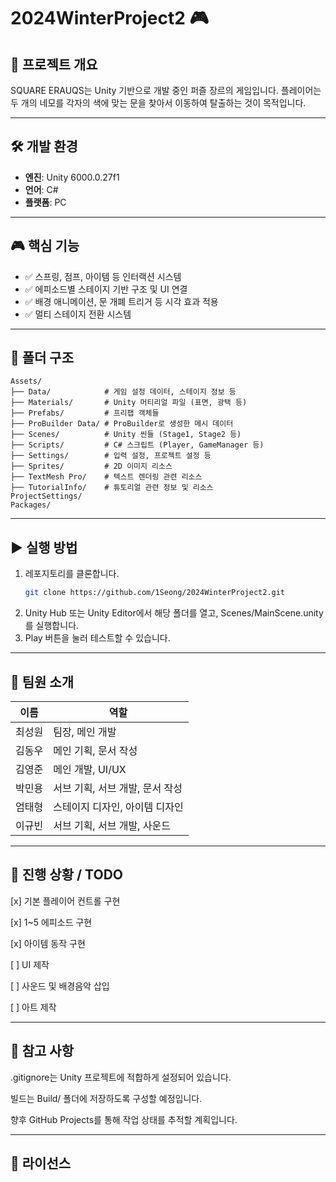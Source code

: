# 2024WinterProject2 🎮

## 📌 프로젝트 개요
SQUARE ERAUQS는 Unity 기반으로 개발 중인 퍼즐 장르의 게임입니다.
플레이어는 두 개의 네모를 각자의 색에 맞는 문을 찾아서 이동하여 탈출하는 것이 목적입니다.  

---

## 🛠️ 개발 환경
- **엔진**: Unity 6000.0.27f1
- **언어**: C#
- **플랫폼**: PC

---

## 🎮 핵심 기능
- ✅ 스프링, 점프, 아이템 등 인터랙션 시스템
- ✅ 에피소드별 스테이지 기반 구조 및 UI 연결
- ✅ 배경 애니메이션, 문 개폐 트리거 등 시각 효과 적용
- ✅ 멀티 스테이지 전환 시스템

---

## 📁 폴더 구조

```
Assets/
├── Data/            # 게임 설정 데이터, 스테이지 정보 등
├── Materials/       # Unity 머티리얼 파일 (표면, 광택 등)
├── Prefabs/         # 프리팹 객체들
├── ProBuilder Data/ # ProBuilder로 생성한 메시 데이터
├── Scenes/          # Unity 씬들 (Stage1, Stage2 등)
├── Scripts/         # C# 스크립트 (Player, GameManager 등)
├── Settings/        # 입력 설정, 프로젝트 설정 등
├── Sprites/         # 2D 이미지 리소스
├── TextMesh Pro/    # 텍스트 렌더링 관련 리소스
├── TutorialInfo/    # 튜토리얼 관련 정보 및 리소스
ProjectSettings/
Packages/
```

---

## ▶️ 실행 방법
1. 레포지토리를 클론합니다.
   ```bash
   git clone https://github.com/1Seong/2024WinterProject2.git
2. Unity Hub 또는 Unity Editor에서 해당 폴더를 열고, Scenes/MainScene.unity를 실행합니다.
3. Play 버튼을 눌러 테스트할 수 있습니다.

---

## 👥 팀원 소개
| 이름           | 역할                           |
| -------------- | -----------------              |
| 최성원         | 팀장, 메인 개발                 | 
| 김동우         | 메인 기획, 문서 작성            |
| 김영준         | 메인 개발, UI/UX               |
| 박민용         | 서브 기획, 서브 개발, 문서 작성 |
| 엄태형         | 스테이지 디자인, 아이템 디자인  |
| 이규빈         | 서브 기획, 서브 개발, 사운드    |

---

## 🚧 진행 상황 / TODO
[x] 기본 플레이어 컨트롤 구현

[x] 1~5 에피소드 구현

[x] 아이템 동작 구현

[ ] UI 제작

[ ] 사운드 및 배경음악 삽입

[ ] 아트 제작

---

## 💬 참고 사항
.gitignore는 Unity 프로젝트에 적합하게 설정되어 있습니다.

빌드는 Build/ 폴더에 저장하도록 구성할 예정입니다.

향후 GitHub Projects를 통해 작업 상태를 추적할 계획입니다.

---

## 📄 라이선스
